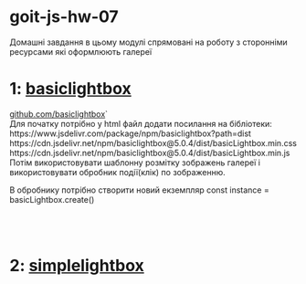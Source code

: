 # goit-js-hw-07

Домашні завдання в цьому модулі спрямовані на роботу з сторонніми ресурсами які оформлюють галереї

<h1>1: <a href="https://basiclightbox.electerious.com/">basiclightbox</a></h1>
<a href="https://github.com/electerious/basicLightbox">github.com/basiclightbox</a>`
<br>
Для початку потрібно у html файл додати посилання на бібліотеки:
<br>
https://www.jsdelivr.com/package/npm/basiclightbox?path=dist
<br>
https://cdn.jsdelivr.net/npm/basiclightbox@5.0.4/dist/basicLightbox.min.css
https://cdn.jsdelivr.net/npm/basiclightbox@5.0.4/dist/basicLightbox.min.js
<br>
Потім використовувати шаблонну розмітку зображень галереї і використовувати обробник події(клік) по зображенню.

В обробнику потрібно створити новий екземпляр const instance = basicLightbox.create()
<br>
<br>
<br>
<br>
<h1>2: <a href="https://simplelightbox.com/">simplelightbox</a></h1>



